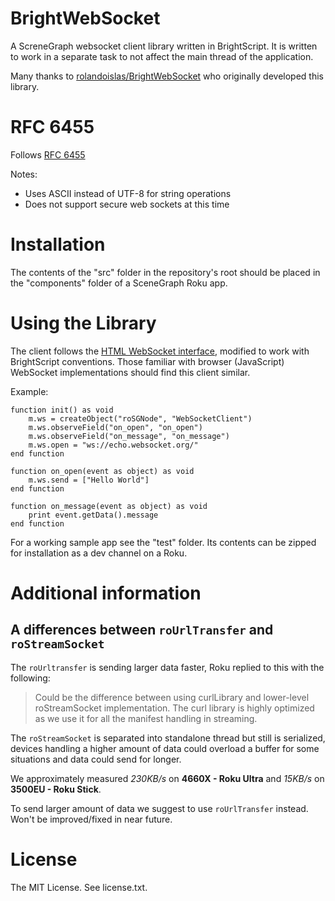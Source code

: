 # BrightWebSocket

A ScreneGraph websocket client library written in BrightScript. It is written to work in a separate task to not affect the main thread of the application.

Many thanks to [rolandoislas/BrightWebSocket](https://github.com/rolandoislas/BrightWebSocket) who originally developed this library.

# RFC 6455

Follows [RFC 6455](https://tools.ietf.org/html/rfc6455)

Notes:

- Uses ASCII instead of UTF-8 for string operations
- Does not support secure web sockets at this time

# Installation

The contents of the "src" folder in the repository's root should be placed
 in the "components" folder of a SceneGraph Roku app.
 
# Using the Library

The client follows the 
 [HTML WebSocket interface](https://html.spec.whatwg.org/multipage/web-sockets.html#the-websocket-interface), 
 modified to work with BrightScript conventions. Those familiar with browser
 (JavaScript) WebSocket implementations should find this client similar.

Example:

```brightscript
function init() as void
    m.ws = createObject("roSGNode", "WebSocketClient")
    m.ws.observeField("on_open", "on_open")
    m.ws.observeField("on_message", "on_message")
    m.ws.open = "ws://echo.websocket.org/"
end function

function on_open(event as object) as void
    m.ws.send = ["Hello World"]
end function

function on_message(event as object) as void
    print event.getData().message
end function
```

For a working sample app see the "test" folder. Its contents can be zipped for
 installation as a dev channel on a Roku.
 
# Additional information

## A differences between `roUrlTransfer` and `roStreamSocket`

The `roUrltransfer` is sending larger data faster, Roku replied to this with the following:
> Could be the difference between using curlLibrary and lower-level roStreamSocket implementation. The curl library is highly optimized as we use it for all the manifest handling in streaming.

The `roStreamSocket` is separated into standalone thread but still is serialized, devices handling a higher amount of data could overload a buffer for some situations and data could send for longer. 

We approximately measured _230KB/s_ on **4660X - Roku Ultra** and _15KB/s_ on **3500EU - Roku Stick**.

To send larger amount of data we suggest to use `roUrlTransfer` instead. Won't be improved/fixed in near future.

# License

The MIT License. See license.txt.
